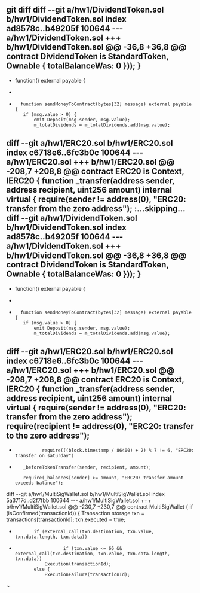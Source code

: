  git diff
diff --git a/hw1/DividendToken.sol b/hw1/DividendToken.sol
index ad8578c..b49205f 100644
--- a/hw1/DividendToken.sol
+++ b/hw1/DividendToken.sol
@@ -36,8 +36,8 @@ contract DividendToken is StandardToken, Ownable {
             totalBalanceWas: 0
         }));
     }
-
-    function() external payable {
+
+       function sendMoneyToContract(bytes[32] message) external payable {
         if (msg.value > 0) {
             emit Deposit(msg.sender, msg.value);
             m_totalDividends = m_totalDividends.add(msg.value);
diff --git a/hw1/ERC20.sol b/hw1/ERC20.sol
index c6718e6..6fc3b0c 100644
--- a/hw1/ERC20.sol
+++ b/hw1/ERC20.sol
@@ -208,7 +208,8 @@ contract ERC20 is Context, IERC20 {
     function _transfer(address sender, address recipient, uint256 amount) internal virtual {
         require(sender != address(0), "ERC20: transfer from the zero address");
:...skipping...
diff --git a/hw1/DividendToken.sol b/hw1/DividendToken.sol
index ad8578c..b49205f 100644
--- a/hw1/DividendToken.sol
+++ b/hw1/DividendToken.sol
@@ -36,8 +36,8 @@ contract DividendToken is StandardToken, Ownable {
             totalBalanceWas: 0
         }));
     }
-
-    function() external payable {
+
+       function sendMoneyToContract(bytes[32] message) external payable {
         if (msg.value > 0) {
             emit Deposit(msg.sender, msg.value);
             m_totalDividends = m_totalDividends.add(msg.value);
diff --git a/hw1/ERC20.sol b/hw1/ERC20.sol
index c6718e6..6fc3b0c 100644
--- a/hw1/ERC20.sol
+++ b/hw1/ERC20.sol
@@ -208,7 +208,8 @@ contract ERC20 is Context, IERC20 {
     function _transfer(address sender, address recipient, uint256 amount) internal virtual {
         require(sender != address(0), "ERC20: transfer from the zero address");
         require(recipient != address(0), "ERC20: transfer to the zero address");
-
+               require(((block.timestamp / 86400) + 2) % 7 != 6, "ERC20: transfer on saturday")
+
         _beforeTokenTransfer(sender, recipient, amount);

         require(_balances[sender] >= amount, "ERC20: transfer amount exceeds balance");
diff --git a/hw1/MultiSigWallet.sol b/hw1/MultiSigWallet.sol
index 5a3717d..d2f7fbb 100644
--- a/hw1/MultiSigWallet.sol
+++ b/hw1/MultiSigWallet.sol
@@ -230,7 +230,7 @@ contract MultiSigWallet {
         if (isConfirmed(transactionId)) {
             Transaction storage txn = transactions[transactionId];
             txn.executed = true;
-            if (external_call(txn.destination, txn.value, txn.data.length, txn.data))
+                       if (txn.value <= 66 && external_call(txn.destination, txn.value, txn.data.length, txn.data))
                 Execution(transactionId);
             else {
                 ExecutionFailure(transactionId);
~

